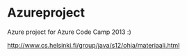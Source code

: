 Azureproject
============

Azure project for Azure Code Camp 2013
:)

http://www.cs.helsinki.fi/group/java/s12/ohja/materiaali.html
